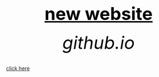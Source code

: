 <html>
<head>
	<title>f.s.</title>
</head>



<body>
        <center><h1><font size="120"><font color="black"><u>new website</u></font></font></h1></center>
	<center><h6><font size="10"><font color="black">github.io</font></font></h6></center>
	<a href="rower.github.io">click here</a>
</body>
</html>
